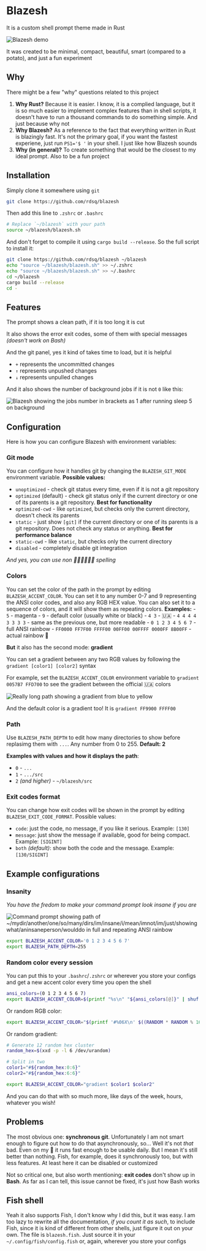 # Blazesh

It is a custom shell prompt theme made in Rust

![Blazesh demo](./media/demo.jpg)

It was created to be minimal, compact, beautiful, smart (compared to a potato), and just a fun experiment

## Why

There might be a few "why" questions related to this project

1. **Why Rust?** Because it is easier. I know, it is a complied language, but it is so much easier to implement complex features than in shell scripts, it doesn't have to run a thousand commands to do something simple. And just because why not
2. **Why Blazesh?** As a reference to the fact that everything written in Rust is blazingly fast. It's not the primary goal, if you want the fastest experiene, just run `PS1='$ '` in your shell. I just like how Blazesh sounds
3. **Why (in general)?** To create something that would be the closest to my ideal prompt. Also to be a fun project

## Installation

Simply clone it somewhere using `git`

```sh
git clone https://github.com/rdsq/blazesh
```

Then add this line to `.zshrc` or `.bashrc`

```zsh
# Replace `~/blazesh` with your path
source ~/blazesh/blazesh.sh
```

And don't forget to compile it using `cargo build --release`. So the full script to install it:

```sh
git clone https://github.com/rdsq/blazesh ~/blazesh
echo "source ~/blazesh/blazesh.sh" >> ~/.zshrc
echo "source ~/blazesh/blazesh.sh" >> ~/.bashrc
cd ~/blazesh
cargo build --release
cd -
```

## Features

The prompt shows a clean path, if it is too long it is cut

It also shows the error exit codes, some of them with special messages *(doesn't work on Bash)*

And the git panel, yes it kind of takes time to load, but it is helpful

- `+` represents the uncommitted changes
- `↑` represents unpushed changes
- `↓` represents unpulled changes

And it also shows the number of background jobs if it is not `0` like this:

![Blazesh showing the jobs number in brackets as 1 after running `sleep 5` on background](./media/jobs.jpg)

## Configuration

Here is how you can configure Blazesh with environment variables:

### Git mode

You can configure how it handles git by changing the `BLAZESH_GIT_MODE` environment variable. **Possible values:**

- `unoptimized` - check git status every time, even if it is not a git repository
- `optimized` (default) - check git status only if the current directory or one of its parents is a git repository. **Best for functionality**
- `optimized-cwd` - like `optimized`, but checks only the current directory, doesn't check its parents
- `static` - just show `[git]` if the current directory or one of its parents is a git repository. Does not check any status or anything. **Best for performance balance**
- `static-cwd` - like `static`, but checks only the current directory
- `disabled` - completely disable git integration

*And yes, you can use non 🦅🦅🦅🦅🦅🦅 spelling*

### Colors

You can set the color of the path in the prompt by editing `BLAZESH_ACCENT_COLOR`. You can set it to any number 0-7 and 9 representing the ANSI color codes, and also any RGB HEX value. You can also set it to a sequence of colors, and it will show them as repeating colors. **Examples:**
    - `5` - magenta
    - `9` - default color (usually white or black)
    - `4 3` - 🇺🇦
    - `4 4 4 4 3 3 3 3` - same as the previous one, but more readable
    - `0 1 2 3 4 5 6 7` - full ANSI rainbow
    - `FF0000 FF7F00 FFFF00 00FF00 00FFFF 0000FF 8B00FF` - actual rainbow 🌈

**But** it also has the second mode: **gradient**

You can set a gradient between any two RGB values by following the `gradient [color1] [color2]` syntax

For example, set the `BLAZESH_ACCENT_COLOR` environment variable to `gradient 0057B7 FFD700` to see the gradient between the official 🇺🇦 colors

![Really long path showing a gradient from blue to yellow](./media/gradient.jpg)

And the default color is a gradient too! It is `gradient FF9900 FFFF00`

### Path

Use `BLAZESH_PATH_DEPTH` to edit how many directories to show before replasimg them with `...`. Any number from 0 to 255. **Default: 2**

**Examples with values and how it displays the path**:

- `0` - `...`
- `1` - `.../src`
- `2` *(and higher)* - `~/blazesh/src`

### Exit codes format

You can change how exit codes will be shown in the prompt by editing `BLAZESH_EXIT_CODE_FORMAT`. Possible values:

- `code`: just the code, no message, if you like it serious. Example: `[130]`
- `message`: just show the message if available, good for being compact. Example: `[SIGINT]`
- `both` *(default)*: show both the code and the message. Example: `[130/SIGINT]`

## Example configurations

### Insanity

*You have the fredom to make your command prompt look insane if you are*

![Command prompt showing path of ~/mydir/another/one/so/many/dirs/im/insane/i/mean/imnot/im/just/showingwhat/aninsaneperson/woulddo in full and repeating ANSI rainbow](./media/insanity.jpg)

```sh
export BLAZESH_ACCENT_COLOR='0 1 2 3 4 5 6 7'
export BLAZESH_PATH_DEPTH=255
```

### Random color every session

You can put this to your `.bashrc`/`.zshrc` or wherever you store your configs and get a new accent color every time you open the shell

```sh
ansi_colors=(0 1 2 3 4 5 6 7)
export BLAZESH_ACCENT_COLOR=$(printf "%s\n" "${ansi_colors[@]}" | shuf -n 1)
```

Or random RGB color:

```sh
export BLAZESH_ACCENT_COLOR="$(printf '#%06X\n' $((RANDOM * RANDOM % 16777216)))"
```

Or random gradient:

```sh
# Generate 12 random hex cluster
random_hex=$(xxd -p -l 6 /dev/urandom)

# Split in two
color1="#${random_hex:0:6}"
color2="#${random_hex:6:6}"

export BLAZESH_ACCENT_COLOR="gradient $color1 $color2"
```

And you can do that with so much more, like days of the week, hours, whatever you wish!

## Problems

The most obvious one: **synchronous git**. Unfortunately I am not smart enough to figure out how to do that asynchronously, so... Well it's not *that* bad. Even on my 🥔 it runs fast enough to be usable daily. But I mean it's still better than nothing. Fish, for example, does it synchronously too, but with less features. At least here it can be disabled or customized

Not so critical one, but also worth mentioning: **exit codes** don't show up in **Bash**. As far as I can tell, this issue cannot be fixed, it's just how Bash works

## Fish shell

Yeah it also supports Fish, I don't know why I did this, but it was easy. I am too lazy to rewrite all the documentation, *if you count it as such*, to include Fish, since it is kind of different from other shells, just figure it out on your own. The file is `blazesh.fish`. Just source it in your `~/.config/fish/config.fish` or, again, wherever you store your configs
